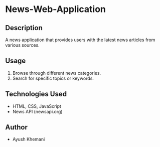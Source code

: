# News-Web-Application

## Description
A news application that provides users with the latest news articles from various sources.


## Usage
1. Browse through different news categories.
2. Search for specific topics or keywords.

## Technologies Used
- HTML, CSS, JavaScript
- News API (newsapi.org)

## Author
- Ayush Khemani
